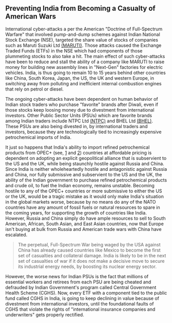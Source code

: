 ## Preventing India from Becoming a Casualty of American Wars

International cyber-attacks a per the American "Doctrine of Full-Spectrum Warfare" that involved pump-and-dump schemes against Indian National Stock Exchange (NSE), targeted the share value of stocks of companies such as Maruti Suzuki Ltd [(MARUTI)](https://www.google.com/finance/quote/MARUTI:NSE?window=YTD). Those attacks caused the Exchange Traded Funds (ETFs) in the NSE which had components of those plummeting stocks to also take a hit. The main effect of such cyber-attacks have been to reduce and stall the ability of a company like MARUTI to raise money for building new assembly lines in "Next-Gen" factories for electric vehicles. India, is thus going to remain 10 to 15 years behind other countries like China, South Korea, Japan, the US, the UK and western Europe, in switching away from polluting and inefficient internal combustion engines that rely on petrol or diesel. 

The ongoing cyber-attacks have been dependent on human behavior of Indian stock traders who purchase "favorite" brands after Diwali, even if those stocks keep loosing money due to divestment from international investors. Other Public Sector Units (PSUs) which are favorite brands among Indian traders include NTPC Ltd [(NTPC)](https://www.google.com/finance/quote/NTPC:NSE?window=YTD) and BHEL Ltd [(BHEL)](https://www.google.com/finance/quote/BHEL:NSE?window=YTD). These PSUs are also being divested in, by international traders and investors, because they are technologically tied to increasingly expensive petrochemical imports of India. 

It just so happens that India's ability to import refined petrochemical products from OPEC+ (see, [1](https://en.wikipedia.org/wiki/OPEC#2022:_Oil_production_cut) and [2](https://en.wikipedia.org/wiki/OPEC#OPEC+)) countries at affordable pricing is dependent on adopting an explicit geopolitical alliance that is subservient to the US and the UK, while being staunchly hostile against Russia and China. Since India is neither wholeheartedly hostile and antagonistic against Russia and China, nor fully submissive and subservient to the US and the UK, the ability of the Indian government to purchase refined petrochemical products and crude oil, to fuel the Indian economy, remains unstable. Becoming hostile to any of the OPEC+ countries or more submissive to either the US or the UK, would be a tragic mistake as it would only make India's situation in the global markets worse, because by no means do any of the NATO countries have any amount of fossil fuels or natural resources to spare in the coming years, for supporting the growth of countries like India. However, Russia and China simply do have ample resources to sell to South American, African, South Asian, and East Asian countries, now that Europe isn't buying at bulk from Russia and American trade wars with China have escalated. 

>The perpetual, Full-Spectrum War being waged by the USA against China has already caused countries like Mexico to become the first set of casualties and collateral damage. India is likely to be in the next set of casualties of war if it does not make a decisive move to secure its industrial energy needs, by boosting its nuclear energy sector. 

However, the worse news for Indian PSUs is the fact that millions of essential workers and retirees from each PSU are being cheated and defrauded by Indian Government's program called Central Government Health Scheme (CGHS). Now, every ETF with a component tied to the public fund called CGHS in India, is going to keep declining in value because of divestment from international investors, until the foundational faults of CGHS that violate the rights of "international insurance companies and underwriters" gets properly rectified.    